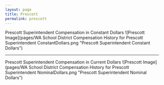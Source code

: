 ```yaml
---
layout: page
title: Prescott
permalink: prescott
---
```



Prescott Superintendent Compensation in Constant Dollars
![Prescott Image](pages/WA School District Compensation History for Prescott Superintendent ConstantDollars.png "Prescott Superintendent Constant Dollars")
___

Prescott Superintendent Compensation in Current Dollars
![Prescott Image](pages/WA School District Compensation History for Prescott Superintendent NominalDollars.png "Prescott Superintendent Nominal Dollars")